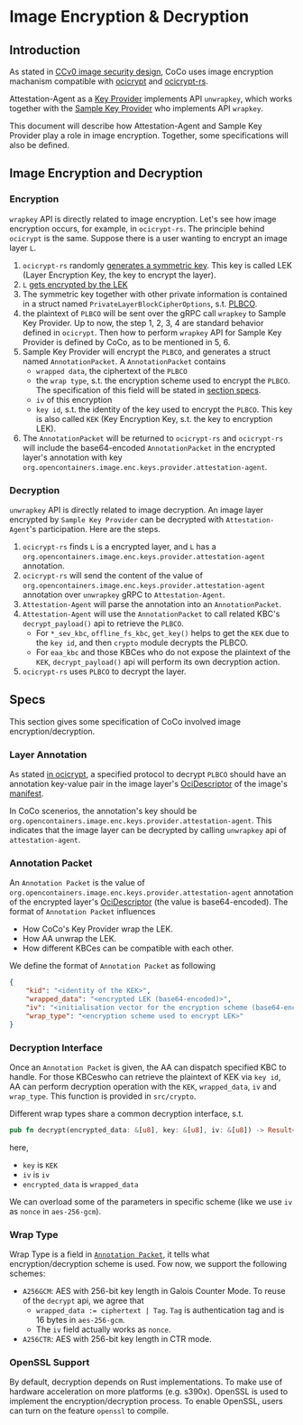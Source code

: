 # Image Encryption & Decryption

## Introduction

As stated in [CCv0 image security design](https://github.com/confidential-containers/image-rs/blob/main/docs/ccv1_image_security_design.md), CoCo uses image encryption machanism compatible with [ocicrypt](https://github.com/containers/ocicrypt) and [ocicrypt-rs](https://github.com/confidential-containers/ocicrypt-rs).

Attestation-Agent as a [Key Provider](https://github.com/confidential-containers/image-rs/blob/main/docs/ccv1_image_security_design.md#update-manifest) implements API `unwrapkey`, which works together
with the [Sample Key Provider](../coco_keyprovider/) who implements API `wrapkey`.

This document will describe how Attestation-Agent and Sample Key Provider play a role in image encryption. Together, some specifications will also be defined.

## Image Encryption and Decryption

### Encryption

`wrapkey` API is directly related to image encryption. Let's see how image encryption occurs, for example, in `ocicrypt-rs`. The principle behind `ocicrypt` is the same.
Suppose there is a user wanting to encrypt an image layer `L`.

1. `ocicrypt-rs` randomly [generates a symmetric key](https://github.com/confidential-containers/ocicrypt-rs/blob/main/src/blockcipher/mod.rs#L167). This key is called LEK (Layer Encryption Key, the key to encrypt the layer).
2. `L` [gets encrypted by the LEK](https://github.com/confidential-containers/ocicrypt-rs/blob/main/src/blockcipher/mod.rs#L169)
3. The symmetric key together with other private information is contained in a struct named `PrivateLayerBlockCipherOptions`, s.t. [PLBCO](https://github.com/opencontainers/image-spec/pull/775/commits/bc0fcd698946be7e8bb1fa88f178ed2c66274aa2#diff-ecf63e7090e873922f62c4749c01f63f7eccd42912c1465fbee515cb7c4916c1R362).
4. the plaintext of `PLBCO` will be sent over the gRPC call `wrapkey` to Sample Key Provider. Up to now, the step 1, 2, 3, 4 are standard behavior defined in `ocicrypt`. Then how to perform
`wrapkey` API for Sample Key Provider is defined by CoCo, as to be mentioned in 5, 6.
5. Sample Key Provider will encrypt the `PLBCO`, and generates a struct named `AnnotationPacket`. A `AnnotationPacket` contains
    * `wrapped data`, the ciphertext of the `PLBCO`
    * the `wrap type`, s.t. the encryption scheme used to encrypt the `PLBCO`. The specification of this field will be stated in [section specs](#specs).
    * `iv` of this encryption
    * `key id`, s.t. the identity of the key used to encrypt the `PLBCO`. This key is also called `KEK` (Key Encryption Key, s.t. the key to encryption LEK).
6. The `AnnotationPacket` will be returned to `ocicrypt-rs` and `ocicrypt-rs` will include the base64-encoded `AnnotationPacket` in the encrypted layer's annotation with key `org.opencontainers.image.enc.keys.provider.attestation-agent`.

### Decryption

`unwrapkey` API is directly related to image decryption. An image layer encrypted by `Sample Key Provider` can be decrypted with `Attestation-Agent`'s participation.
Here are the steps.
1. `ocicrypt-rs` finds `L` is a encrypted layer, and `L` has a `org.opencontainers.image.enc.keys.provider.attestation-agent` annotation.
2. `ocicrypt-rs` will send the content of the value of `org.opencontainers.image.enc.keys.provider.attestation-agent` annotation over `unwrapkey` gRPC to `Attestation-Agent`.
3. `Attestation-Agent` will parse the annotation into an `AnnotationPacket`.
4. `Attestation-Agent` will use the `AnnotationPacket` to call related KBC's `decrypt_payload()` api to retrieve the `PLBCO`.
    * For `*_sev_kbc`, `offline_fs_kbc`, `get_key()` helps to get the `KEK` due to the `key id`, and then `crypto` module decrypts the PLBCO.
    * For `eaa_kbc` and those KBCes who do not expose the plaintext of the `KEK`, `decrypt_payload()` api will perform its own decryption action.
7. `ocicrypt-rs` uses `PLBCO` to decrypt the layer.

## Specs

This section gives some specification of CoCo involved image encryption/decryption.

### Layer Annotation

As stated [in ocicrypt](https://github.com/opencontainers/image-spec/pull/775/commits/bc0fcd698946be7e8bb1fa88f178ed2c66274aa2#diff-ecf63e7090e873922f62c4749c01f63f7eccd42912c1465fbee515cb7c4916c1R423), a specified protocol to decrypt `PLBCO` should have an annotation key-value pair in the image layer's [OciDescriptor](https://github.com/opencontainers/image-spec/blob/main/descriptor.md) of the image's [manifest](https://github.com/opencontainers/image-spec/blob/main/manifest.md).

In CoCo scenerios, the annotation's key should be `org.opencontainers.image.enc.keys.provider.attestation-agent`. This indicates that the image layer can be decrypted by calling `unwrapkey` api of `attestation-agent`.

### Annotation Packet

An `Annotation Packet` is the value of `org.opencontainers.image.enc.keys.provider.attestation-agent` annotation of the encrypted layer's [OciDescriptor](https://github.com/opencontainers/image-spec/blob/main/descriptor.md) (the value is base64-encoded). The format of `Annotation Packet` influences
* How CoCo's Key Provider wrap the LEK.
* How AA unwrap the LEK.
* How different KBCes can be compatible with each other.

We define the format of `Annotation Packet` as following
```json
{
    "kid": "<identity of the KEK>",
    "wrapped_data": "<encrypted LEK (base64-encoded)>",
    "iv": "<initialisation vector for the encryption scheme (base64-encoded)>",
    "wrap_type": "<encryption scheme used to encrypt LEK>"
}
```

### Decryption Interface

Once an `Annotation Packet` is given, the AA can dispatch specified KBC to handle.
For those KBCeswho can retrieve the plaintext of KEK via `key id`, AA can perform decryption operation
with the `KEK`, `wrapped_data`, `iv` and `wrap_type`. This function is provided in `src/crypto`.

Different wrap types share a common decryption interface, s.t.
```rust
pub fn decrypt(encrypted_data: &[u8], key: &[u8], iv: &[u8]) -> Result<Vec<u8>>;
```

here,
* `key` is `KEK`
* `iv` is `iv`
* `encrypted_data` is `wrapped_data`

We can overload some of the parameters in specific scheme (like we use `iv` as `nonce` in `aes-256-gcm`).

### Wrap Type

Wrap Type is a field in [`Annotation Packet`](#annotation-packet), it tells what encryption/decryption scheme is used.
Fow now, we support the following schemes:
* `A256GCM`: AES with 256-bit key length in Galois Counter Mode. To reuse of the `decrypt` api, we agree that
    * `wrapped_data := ciphertext | Tag`. `Tag` is authentication tag and is 16 bytes in `aes-256-gcm`.
    * The `iv` field actually works as `nonce`.
* `A256CTR`: AES with 256-bit key length in CTR mode.

### OpenSSL Support

By default, decryption depends on Rust implementations.
To make use of hardware acceleration on more platforms (e.g. s390x). OpenSSL is used to implement the encryption/decryption process.
To enable OpenSSL, users can turn on the feature `openssl` to compile.
